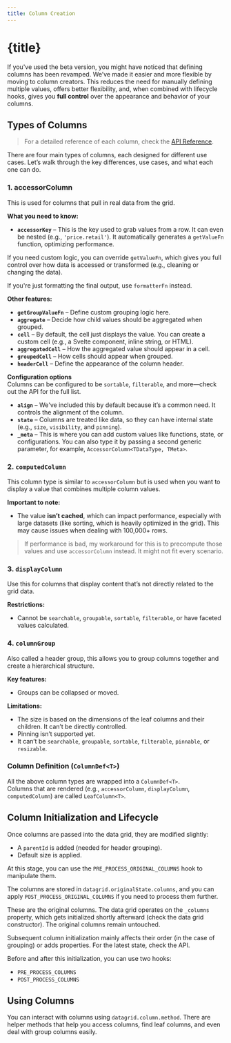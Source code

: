 ```yaml
---
title: Column Creation
---
```


<script>
  import { exports } from './exports.ts'
</script>

# {title}

If you've used the beta version, you might have noticed that defining columns has been revamped. We’ve made it easier and more flexible by moving to column creators. This reduces the need for manually defining multiple values, offers better flexibility, and, when combined with lifecycle hooks, gives you **full control** over the appearance and behavior of your columns.

## Types of Columns

> For a detailed reference of each column, check the [API Reference](https://datagrid-api-reference.tzezar.pl/).

There are four main types of columns, each designed for different use cases. Let’s walk through the key differences, use cases, and what each one can do.

### 1. accessorColumn

This is used for columns that pull in real data from the grid.

**What you need to know:**
- **`accessorKey`** – This is the key used to grab values from a row. It can even be nested (e.g., `'price.retail'`). It automatically generates a `getValueFn` function, optimizing performance.
  
If you need custom logic, you can override `getValueFn`, which gives you full control over how data is accessed or transformed (e.g., cleaning or changing the data).

If you're just formatting the final output, use `formatterFn` instead.

**Other features:**
- **`getGroupValueFn`** – Define custom grouping logic here.
- **`aggregate`** – Decide how child values should be aggregated when grouped.
- **`cell`** – By default, the cell just displays the value. You can create a custom cell (e.g., a Svelte component, inline string, or HTML).
- **`aggregatedCell`** – How the aggregated value should appear in a cell.
- **`groupedCell`** – How cells should appear when grouped.
- **`headerCell`** – Define the appearance of the column header.

**Configuration options**  
Columns can be configured to be `sortable`, `filterable`, and more—check out the API for the full list.

- **`align`** – We've included this by default because it’s a common need. It controls the alignment of the column.
- **`state`** – Columns are treated like data, so they can have internal state (e.g., `size`, `visibility`, and `pinning`).
- **`_meta`** – This is where you can add custom values like functions, state, or configurations. You can also type it by passing a second generic parameter, for example, `AccessorColumn<TDataType, TMeta>`.

### 2. `computedColumn`

This column type is similar to `accessorColumn` but is used when you want to display a value that combines multiple column values.

**Important to note:**
- The value **isn’t cached**, which can impact performance, especially with large datasets (like sorting, which is heavily optimized in the grid). This may cause issues when dealing with 100,000+ rows.

> If performance is bad, my workaround for this is to precompute those values and use `accessorColumn` instead. It might not fit every scenario.


### 3. `displayColumn`

Use this for columns that display content that’s not directly related to the grid data.

**Restrictions:**
- Cannot be `searchable`, `groupable`, `sortable`, `filterable`, or have faceted values calculated.

### 4. `columnGroup`

Also called a header group, this allows you to group columns together and create a hierarchical structure.

**Key features:**
- Groups can be collapsed or moved.
  
**Limitations:**
- The size is based on the dimensions of the leaf columns and their children. It can’t be directly controlled.
- Pinning isn’t supported yet.
- It can’t be `searchable`, `groupable`, `sortable`, `filterable`, `pinnable`, or `resizable`.

### Column Definition (`ColumnDef<T>`)

All the above column types are wrapped into a `ColumnDef<T>`.  
Columns that are rendered (e.g., `accessorColumn`, `displayColumn`, `computedColumn`) are called `LeafColumn<T>`.

## Column Initialization and Lifecycle

Once columns are passed into the data grid, they are modified slightly:
- A `parentId` is added (needed for header grouping).
- Default size is applied.

At this stage, you can use the `PRE_PROCESS_ORIGINAL_COLUMNS` hook to manipulate them.

The columns are stored in `datagrid.originalState.columns`, and you can apply `POST_PROCESS_ORIGINAL_COLUMNS` if you need to process them further.

These are the original columns. The data grid operates on the `_columns` property, which gets initialized shortly afterward (check the data grid constructor). The original columns remain untouched.

Subsequent column initialization mainly affects their order (in the case of grouping) or adds properties. For the latest state, check the API.

Before and after this initialization, you can use two hooks:  
- `PRE_PROCESS_COLUMNS`
- `POST_PROCESS_COLUMNS`

## Using Columns

You can interact with columns using `datagrid.column.method`. There are helper methods that help you access columns, find leaf columns, and even deal with group columns easily.
